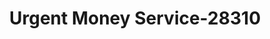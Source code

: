 ---
f_zip-code: 24501
f_state-code: VA
title: Urgent Money Service-28310
f_phone: 434-384-9464
f_city-only: Lynchburg
f_address: 3000 Old Forest Road Lynchburg
f_location-unique-id: '28310'
slug: urgent-money-service-28310
updated-on: '2024-05-30T13:46:58.046Z'
created-on: '2024-05-30T13:36:59.803Z'
published-on: '2024-05-30T13:54:32.469Z'
f_city-state: cms/city/lynchburg-va.md
f_company: cms/company/urgent-money-service.md
f_state: cms/state/virginia.md
layout: '[payday-loan].html'
tags: payday-loan
---